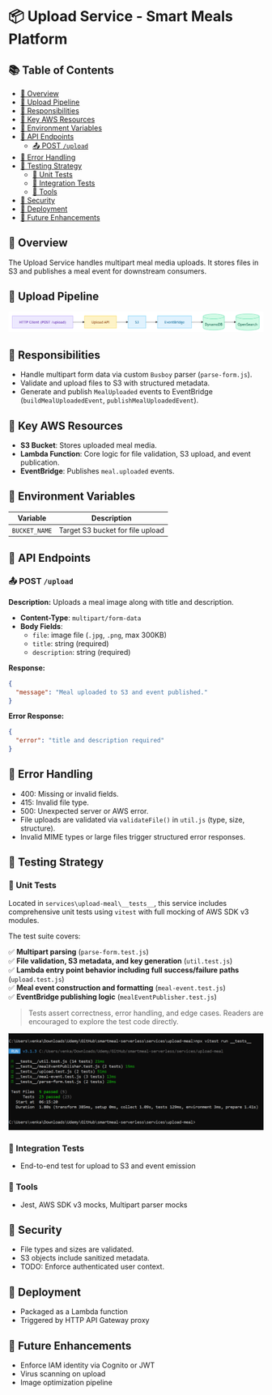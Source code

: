 # 📦 Upload Service - Smart Meals Platform

## 📚 Table of Contents

- [🧭 Overview](#-overview)
- [🧬 Upload Pipeline](#-upload-pipeline)
- [📌 Responsibilities](#-responsibilities)
- [🔑 Key AWS Resources](#-key-aws-resources)
- [🔧 Environment Variables](#-environment-variables)
- [📡 API Endpoints](#-api-endpoints)
  - [📤 POST `/upload`](#-post-upload)
- [🧨 Error Handling](#-error-handling)
- [🧪 Testing Strategy](#-testing-strategy)
  - [🧱 Unit Tests](#-unit-tests)
  - [🔗 Integration Tests](#-integration-tests)
  - [🧰 Tools](#-tools)
- [🔐 Security](#-security)
- [🚀 Deployment](#-deployment)
- [🔮 Future Enhancements](#-future-enhancements)

## 🧭 Overview

The Upload Service handles multipart meal media uploads. It stores files in S3 and publishes a meal event for downstream consumers.

## 🧬 Upload Pipeline

![Upload Pipeline](./docs/upload-pipeline.PNG)

## 📌 Responsibilities

- Handle multipart form data via custom `Busboy` parser (`parse-form.js`).
- Validate and upload files to S3 with structured metadata.
- Generate and publish `MealUploaded` events to EventBridge (`buildMealUploadedEvent`, `publishMealUploadedEvent`).

## 🔑 Key AWS Resources

- **S3 Bucket**: Stores uploaded meal media.
- **Lambda Function**: Core logic for file validation, S3 upload, and event publication.
- **EventBridge**: Publishes `meal.uploaded` events.

## 🔧 Environment Variables

| Variable      | Description                      |
| ------------- | -------------------------------- |
| `BUCKET_NAME` | Target S3 bucket for file upload |

## 📡 API Endpoints

### 📤 POST `/upload`

**Description:** Uploads a meal image along with title and description.

- **Content-Type**: `multipart/form-data`
- **Body Fields**:
  - `file`: image file (`.jpg`, `.png`, max 300KB)
  - `title`: string (required)
  - `description`: string (required)

**Response:**

```json
{
  "message": "Meal uploaded to S3 and event published."
}
```

**Error Response:**

```json
{
  "error": "title and description required"
}
```

## 🧨 Error Handling

- 400: Missing or invalid fields.
- 415: Invalid file type.
- 500: Unexpected server or AWS error.
- File uploads are validated via `validateFile()` in `util.js` (type, size, structure).
- Invalid MIME types or large files trigger structured error responses.

## 🧪 Testing Strategy

### 🧱 Unit Tests

Located in `services\upload-meal\__tests__`, this service includes comprehensive unit tests using `vitest` with full mocking of AWS SDK v3 modules.

The test suite covers:

✅ **Multipart parsing** (`parse-form.test.js`)  
✅ **File validation, S3 metadata, and key generation** (`util.test.js`)  
✅ **Lambda entry point behavior including full success/failure paths** (`upload.test.js`)  
✅ **Meal event construction and formatting** (`meal-event.test.js`)  
✅ **EventBridge publishing logic** (`mealEventPublisher.test.js`)

> Tests assert correctness, error handling, and edge cases. Readers are encouraged to explore the test code directly.

![Unit Test Output](./docs/upload-unit-tests.PNG)

### 🔗 Integration Tests

- End-to-end test for upload to S3 and event emission

### 🧰 Tools

- Jest, AWS SDK v3 mocks, Multipart parser mocks

## 🔐 Security

- File types and sizes are validated.
- S3 objects include sanitized metadata.
- TODO: Enforce authenticated user context.

## 🚀 Deployment

- Packaged as a Lambda function
- Triggered by HTTP API Gateway proxy

## 🔮 Future Enhancements

- Enforce IAM identity via Cognito or JWT
- Virus scanning on upload
- Image optimization pipeline
